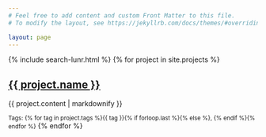 ```yaml
---
# Feel free to add content and custom Front Matter to this file.
# To modify the layout, see https://jekyllrb.com/docs/themes/#overriding-theme-defaults

layout: page
---
```

{% include search-lunr.html %}
{% for project in site.projects %}
<h2><a href="{{ project.link }}"> {{ project.name }}</a></h2>
<p>{{ project.content | markdownify }}</p>
<small>Tags: {% for tag in project.tags %}{{ tag }}{% if forloop.last %}{% else %}, {% endif %}{% endfor %}</small>
{% endfor %}
